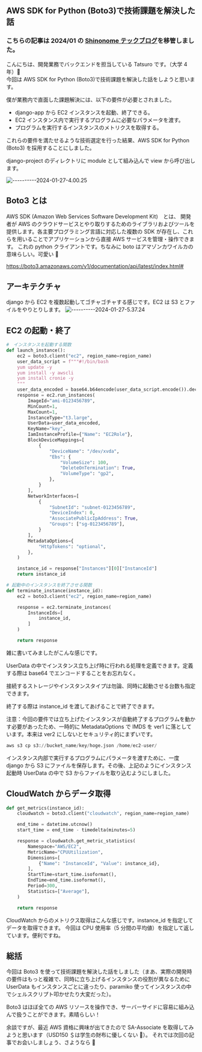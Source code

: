 ## AWS SDK for Python (Boto3)で技術課題を解決した話

### こちらの記事は 2024/01 の [Shinonome テックブログ](https://blog.shinonome.io/aws-boto3/)を移管しました。

こんにちは、開発業務でバックエンドを担当している Tatsuro です。（大学 4 年）🤖  
今回は AWS SDK for Python (Boto3)で技術課題を解決した話をしようと思います。

僕が業務内で直面した課題解決には、以下の要件が必要とされました。

- django-app から EC2 インスタンスを起動、終了できる。
- EC2 インスタンス内で実行するプログラムに必要なパラメータを渡す。
- プログラムを実行するインスタンスのメトリクスを取得する。

これらの要件を満たせるような技術選定を行った結果、AWS SDK for Python (Boto3) を採用することにしました。

django-project のディレクトリに module として組み込んで view から呼び出します。

![----------2024-01-27-4.00.25](http://blog.shinonome.io/content/images/2024/01/----------2024-01-27-4.00.25.png)

## Boto3 とは

AWS SDK (Amazon Web Services Software Development Kit)　とは、
開発者が AWS のクラウドサービスとやり取りするためのライブラリおよびツールを提供します。各主要プログラミング言語に対応した複数の SDK が存在し、これらを用いることでアプリケーションから直接 AWS サービスを管理・操作できます。
これの python クライアントです。ちなみに boto はアマゾンカワイルカの意味らしい。可愛い 🐬

https://boto3.amazonaws.com/v1/documentation/api/latest/index.html#

## アーキテクチャ

django から EC2 を複数起動してゴチャゴチャする感じです。EC2 は S3 とファイルをやりとりします。
![----------2024-01-27-5.37.24](http://blog.shinonome.io/content/images/2024/01/----------2024-01-27-5.37.24.png)

## EC2 の起動・終了

```python
#　インスタンスを起動する関数
def launch_instance():
    ec2 = boto3.client("ec2", region_name=region_name)
    user_data_script = f"""#!/bin/bash
    yum update -y
    yum install -y awscli
    yum install cronie -y
    """
    user_data_encoded = base64.b64encode(user_data_script.encode()).decode()
    response = ec2.run_instances(
        ImageId="ami-0123456789",
        MinCount=1,
        MaxCount=1,
        InstanceType="t3.large",
        UserData=user_data_encoded,
        KeyName="key",
        IamInstanceProfile={"Name": "EC2Role"},
        BlockDeviceMappings=[
            {
                "DeviceName": "/dev/xvda",
                "Ebs": {
                    "VolumeSize": 100,
                    "DeleteOnTermination": True,
                    "VolumeType": "gp2",
                },
            }
        ],
        NetworkInterfaces=[
            {
                "SubnetId": "subnet-0123456789",
                "DeviceIndex": 0,
                "AssociatePublicIpAddress": True,
                "Groups": ["sg-0123456789"],
            }
        ],
        MetadataOptions={
            "HttpTokens": "optional",
        },
    )

    instance_id = response["Instances"][0]["InstanceId"]
    return instance_id

# 起動中のインスタンスを終了させる関数
def terminate_instance(instance_id):
    ec2 = boto3.client("ec2", region_name=region_name)

    response = ec2.terminate_instances(
        InstanceIds=[
            instance_id,
        ]
    )

    return response
```

雑に書いてみましたがこんな感じです。

UserData の中でインスタンス立ち上げ時に行われる処理を定義できます。定義する際は base64 でエンコードすることをお忘れなく。

接続するストレージやインスタンスタイプは勿論、同時に起動させる台数も指定できます。

終了する際は instance_id を渡してあげることで終了できます。

注意：今回の要件では立ち上げたインスタンスが自動終了するプログラムを動かす必要があったため、一時的に MetadataOptions で IMDS を ver1 に落としています。本来は ver2 にしないとセキュリティ的にまずいです。

```python
aws s3 cp s3://bucket_name/key/hoge.json /home/ec2-user/
```

インスタンス内部で実行するプログラムにパラメータを渡すために、一度 django から S3 にファイルを保存します。その後、上記のようにインスタンス起動時 UserData の中で S3 からファイルを取り込むようにしました。

## CloudWatch からデータ取得

```python
def get_metrics(instance_id):
    cloudwatch = boto3.client("cloudwatch", region_name=region_name)

    end_time = datetime.utcnow()
    start_time = end_time - timedelta(minutes=5)

    response = cloudwatch.get_metric_statistics(
        Namespace="AWS/EC2",
        MetricName="CPUUtilization",
        Dimensions=[
            {"Name": "InstanceId", "Value": instance_id},
        ],
        StartTime=start_time.isoformat(),
        EndTime=end_time.isoformat(),
        Period=300,
        Statistics=["Average"],
    )

    return response
```

CloudWatch からのメトリクス取得はこんな感じです。instance_id を指定してデータを取得できます。
今回は CPU 使用率（5 分間の平均値）を指定して返しています。便利ですね。

## 総括

今回は Boto3 を使って技術課題を解決した話をしました（まあ、実際の開発時の要件はもっと複雑で、同時に立ち上げるインスタンスの役割が異なるために UserData もインスタンスごとに違ったり、paramiko 使ってインスタンスの中でシェルスクリプト叩かせたり大変だった）。

Boto3 はほぼ全ての AWS リソースを操作でき、サーバーサイドに容易に組み込んで扱うことができます。素晴らしい！

余談ですが、最近 AWS 資格に興味が出てきたので SA-Associate を取得してみようと思います（USD150 ＄は学生の財布に優しくない 🥺）。
それでは次回の記事でお会いしましょう、さようなら 👋
